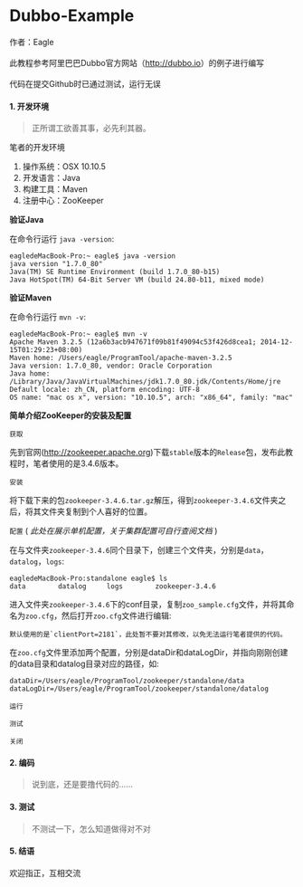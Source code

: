 # Dubbo-Example

>
作者：Eagle<br/><br/>
此教程参考阿里巴巴Dubbo官方网站（<http://dubbo.io>）的例子进行编写<br/><br/>
代码在提交Github时已通过测试，运行无误

#### 1. 开发环境
> 正所谓工欲善其事，必先利其器。

笔者的开发环境

1. 操作系统：OSX 10.10.5
2. 开发语言：Java
3. 构建工具：Maven
4. 注册中心：ZooKeeper

**验证Java**

在命令行运行 `java -version`:

    eagledeMacBook-Pro:~ eagle$ java -version
	java version "1.7.0_80"
	Java(TM) SE Runtime Environment (build 1.7.0_80-b15)
	Java HotSpot(TM) 64-Bit Server VM (build 24.80-b11, mixed mode)

**验证Maven**

在命令行运行 `mvn -v`:

	eagledeMacBook-Pro:~ eagle$ mvn -v
	Apache Maven 3.2.5 (12a6b3acb947671f09b81f49094c53f426d8cea1; 2014-12-15T01:29:23+08:00)
	Maven home: /Users/eagle/ProgramTool/apache-maven-3.2.5
	Java version: 1.7.0_80, vendor: Oracle Corporation
	Java home: /Library/Java/JavaVirtualMachines/jdk1.7.0_80.jdk/Contents/Home/jre
	Default locale: zh_CN, platform encoding: UTF-8
	OS name: "mac os x", version: "10.10.5", arch: "x86_64", family: "mac"

**简单介绍ZooKeeper的安装及配置**

`获取`

先到官网(<http://zookeeper.apache.org>)下载`stable`版本的`Release`包，发布此教程时，笔者使用的是3.4.6版本。

`安装`

将下载下来的包`zookeeper-3.4.6.tar.gz`解压，得到`zookeeper-3.4.6`文件夹之后，将其文件夹复制到个人喜好的位置。

`配置` ( *此处在展示单机配置，关于集群配置可自行查阅文档* )

在与文件夹`zookeeper-3.4.6`同个目录下，创建三个文件夹，分别是`data`，`datalog`，`logs`:

	eagledeMacBook-Pro:standalone eagle$ ls
	data		datalog		logs		zookeeper-3.4.6

进入文件夹`zookeeper-3.4.6`下的conf目录，复制`zoo_sample.cfg`文件，并将其命名为`zoo.cfg`，然后打开`zoo.cfg`文件进行编辑:

	默认使用的是`clientPort=2181`，此处暂不要对其修改，以免无法运行笔者提供的代码。
	
在`zoo.cfg`文件里添加两个配置，分别是dataDir和dataLogDir，并指向刚刚创建的data目录和datalog目录对应的路径，如:

	dataDir=/Users/eagle/ProgramTool/zookeeper/standalone/data
	dataLogDir=/Users/eagle/ProgramTool/zookeeper/standalone/datalog

`运行`

`测试`

`关闭`

#### 2. 编码
> 说到底，还是要撸代码的……


#### 3. 测试
> 不测试一下，怎么知道做得对不对


#### 5. 结语
>
欢迎指正，互相交流

